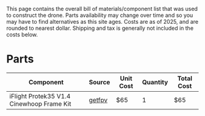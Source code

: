 This page contains the overall bill of materials/component list that was used to construct the drone. Parts availability may change over time and so you may have to find alternatives as this site ages. Costs are as of 2025, and are rounded to nearest dollar. Shipping and tax is generally not included in the costs below.

# Parts
|Component|Source|Unit Cost|Quantity|Total Cost|
|---|---|---|---|---|
iFlight Protek35 V1.4 Cinewhoop Frame Kit|[getfpv](https://www.getfpv.com/iflight-protek35-v1-4-cinewhoop-frame-kit.html)|$65|1|$65|
<!--
|Component|[Source](https:URL)|$XXX|1|$XXX|
-->
